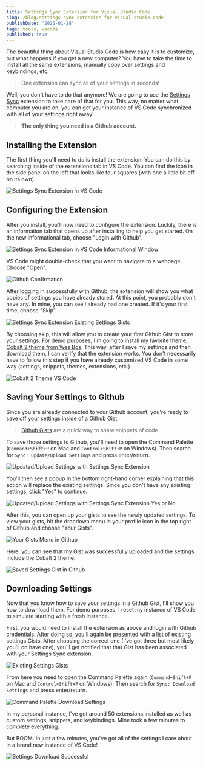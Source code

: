 ```yaml
---
title: Settings Sync Extension for Visual Studio Code
slug: /blog/settings-sync-extension-for-visual-studio-code
publishDate: "2020-01-28"
tags: tools, vscode
published: true
---
```


The beautiful thing about Visual Studio Code is how easy it is to customize, but what happens if you get a new computer? You have to take the time to install all the same extensions, manually copy over settings and keybindings, etc.

> One extension can sync all of your settings in seconds!

Well, you don't have to do that anymore! We are going to use the [Settings Sync](https://marketplace.visualstudio.com/items?itemName=Shan.code-settings-sync) extension to take care of that for you. This way, no matter what computer you are on, you can get your instance of VS Code synchronized with all of your settings right away!

> **The only thing you need is a Github account.**

## Installing the Extension

The first thing you'll need to do is install the extension. You can do this by searching inside of the extensions tab in VS Code. You can find the icon in the side panel on the left that looks like four squares (with one a little bit off on its own).

![Settings Sync Extension in VS Code](./images/1.jpg)

## Configuring the Extension

After you install, you'll now need to configure the extension. Luckily, there is an information tab that opens up after installing to help you get started. On the new informational tab, choose "Login with Github".

![Settings Sync Extension in VS Code Informational Window](./images/2.jpg)

VS Code might double-check that you want to navigate to a webpage. Choose "Open".

![Github Confirmation](./images/3.jpg)

After logging in successfully with Github, the extension will show you what copies of settings you have already stored. At this point, you probably don't have any. In mine, you can see I already had one created. If it's your first time, choose "Skip".

![Settings Sync Extension Existing Settings Gists](./images/4.jpg)

By choosing skip, this will allow you to create your first Github Gist to store your settings. For demo purposes, I'm going to install my favorite theme, [Cobalt 2 theme from Wes Bos](https://marketplace.visualstudio.com/items?itemName=wesbos.theme-cobalt2). This way, after I save my settings and then download them, I can verify that the extension works. You don't necessarily have to follow this step if you have already customized VS Code in some way (settings, snippets, themes, extensions, etc.).

![Cobalt 2 Theme VS Code ](./images/5.jpg)

## Saving Your Settings to Github

Since you are already connected to your Github account, you're ready to save off your settings inside of a Github Gist.

> [Github Gists](https://help.github.com/en/enterprise/2.13/user/articles/about-gists) are a quick way to share snippets of code

To save those settings to Github, you'll need to open the Command Palette (`Command+Shift+P` on Mac and `Control+Shift+P` on Windows). Then search for `Sync: Update/Upload Settings` and press enter/return.

![Updated/Upload Settings with Settings Sync Extension](./images/6.jpg)

You'll then see a popup in the bottom right-hand corner explaining that this action will replace the existing settings. Since you don't have any existing settings, click "Yes" to continue.

![Updated/Upload Settings with Settings Sync Extension Yes or No](./images/7.jpg)

After this, you can open up your gists to see the newly updated settings. To view your gists, hit the dropdown menu in your profile icon in the top right of Github and choose "Your Gists".

![Your Gists Menu in Github](./images/8.jpg)

Here, you can see that my Gist was successfully uploaded and the settings include the Cobalt 2 theme.

![Saved Settings Gist in Github](./images/9.jpg)

## Downloading Settings

Now that you know how to save your settings in a Github Gist, I'll show you how to download them. For demo purposes, I reset my instance of VS Code to simulate starting with a fresh instance.

First, you would need to install the extension as above and login with Github credentials. After doing so, you'll again be presented with a list of existing settings Gists. After choosing the correct one (I've got three but most likely you'll on have one), you'll get notified that that Gist has been associated with your Settings Sync extension.

![Existing Settings Gists](./images/10.jpg)

From here you need to open the Command Palette again (`Command+Shift+P` on Mac and `Control+Shift+P` on Windows). Then search for `Sync: Download Settings` and press enter/return.

![Command Palette Download Settings](./images/11.jpg)

In my personal instance, I've got around 50 extensions installed as well as custom settings, snippets, and keybindings. Mine took a few minutes to complete everything.

But BOOM. In just a few minutes, you've got all of the settings I care about in a brand new instance of VS Code!

![Settings Download Successful](./images/12.jpg)
